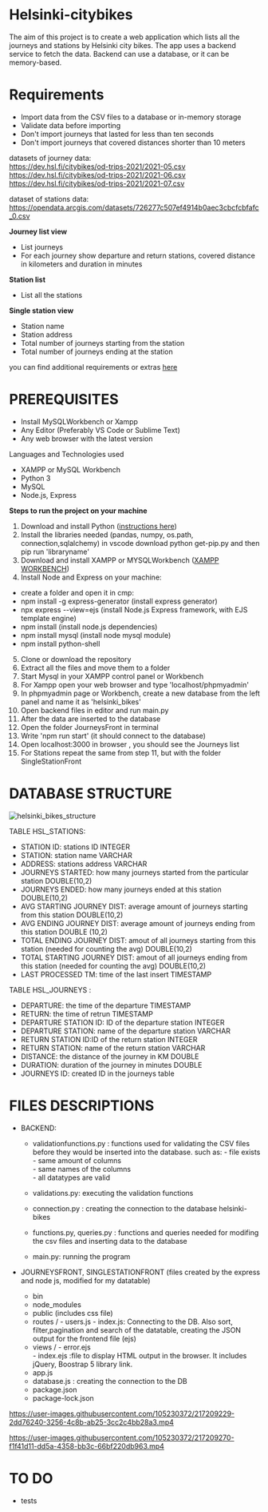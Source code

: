 # Helsinki-citybikes

The aim of this project is to create a web application which lists all the journeys and stations by Helsinki city bikes. The app uses a backend service to fetch the data. Backend can use a database, or it can be memory-based. 

# Requirements

- Import data from the CSV files to a database or in-memory storage
- Validate data before importing
- Don't import journeys that lasted for less than ten seconds
- Don't import journeys that covered distances shorter than 10 meters

datasets of journey data:<br>
https://dev.hsl.fi/citybikes/od-trips-2021/2021-05.csv<br>
https://dev.hsl.fi/citybikes/od-trips-2021/2021-06.csv<br>
https://dev.hsl.fi/citybikes/od-trips-2021/2021-07.csv

dataset of stations data:<br>
https://opendata.arcgis.com/datasets/726277c507ef4914b0aec3cbcfcbfafc_0.csv

<b>Journey list view</b><br>

- List journeys
- For each journey show departure and return stations, covered distance in kilometers and duration in minutes

<b>Station list</b><br>

- List all the stations

<b>Single station view</b><br>

- Station name
- Station address
- Total number of journeys starting from the station
- Total number of journeys ending at the station

you can find additional requirements or extras [here](https://github.com/solita/dev-academy-2023-exercise#functional-requirements)

# PREREQUISITES

- Install MySQLWorkbench or Xampp
- Any Editor (Preferably VS Code or Sublime Text)
- Any web browser with the latest version


Languages and Technologies used

- XAMPP or MySQL Workbench
- Python 3
- MySQL
- Node.js, Express


<b>Steps to run the project on your machine</b>
1. Download and install Python ([instructions here](https://www.geeksforgeeks.org/how-to-install-python-on-windows/))
2. Install the libraries needed (pandas, numpy, os.path, connection,sqlalchemy) in vscode download python get-pip.py  and then pip run 'libraryname'
3. Download and install XAMPP  or MYSQLWorkbench ([XAMPP](https://www.wikihow.com/Install-XAMPP-for-Windows) [WORKBENCH](https://www.tutorialsfield.com/how-to-install-mysql-workbench/))
4. Install Node and Express on your machine:
  - create a folder and open it in cmp: 
  - npm install -g express-generator (install express generator)
  - npx express --view=ejs (install Node.js Express framework, with EJS template engine)
  - npm install (install node.js dependencies)
  - npm install mysql (install node mysql module)
  - npm install python-shell
 
5. Clone or download the repository 
6. Extract all the files and move them to a folder
7. Start Mysql in your XAMPP control panel or Workbench
8. For Xampp open your web browser and type 'localhost/phpmyadmin' 
9. In phpmyadmin page or Workbench, create a new database from the left panel and name it as 'helsinki_bikes'
10. Open backend files in editor and run main.py
11. After the data are inserted to the database
12. Open the folder JourneysFront in terminal
13. Write 'npm run start' (it should connect to the database)
14. Open localhost:3000 in browser , you should see the Journeys list
15. For Stations repeat the same from step 11, but with the folder SingleStationFront

# DATABASE STRUCTURE

![helsinki_bikes_structure](https://user-images.githubusercontent.com/105230372/215819132-10c70a02-85e6-4bbd-804c-b9f2b15999c6.jpg)

TABLE HSL_STATIONS:
-	STATION ID: stations ID  INTEGER
-	STATION: station name  VARCHAR
-	ADDRESS: stations address VARCHAR
-	JOURNEYS STARTED: how many journeys started from the particular station DOUBLE(10,2)
-	JOURNEYS ENDED: how many journeys ended at this station DOUBLE(10,2)
-	AVG STARTING JOURNEY DIST: average amount of journeys starting from this station DOUBLE(10,2)
-	AVG ENDING JOURNEY DIST: average amount of journeys ending from this station DOUBLE (10,2)
-	TOTAL ENDING JOURNEY DIST: amout of all journeys starting from this station (needed for counting the avg) DOUBLE(10,2)
-	TOTAL STARTING JOURNEY DIST: amout of all journeys ending from this station (needed for counting the avg) DOUBLE(10,2)
-	LAST PROCESSED TM: time of the last insert TIMESTAMP

TABLE HSL_JOURNEYS	:
- DEPARTURE: the time of the departure TIMESTAMP
- RETURN: the time of retrun TIMESTAMP
- DEPARTURE STATION ID: ID of the departure station INTEGER
- DEPARTURE STATION: name of the departure station VARCHAR
- RETURN STATION ID:ID of the return station INTEGER
- RETURN STATION: name of the return station VARCHAR
- DISTANCE: the distance of the journey in KM DOUBLE
- DURATION: duration of the journey in minutes DOUBLE
- JOURNEYS ID: created ID in the journeys table


# FILES DESCRIPTIONS

- BACKEND:
  - validationfunctions.py : functions used for validating the CSV files before they would be inserted into the database. 
     such as: - file exists<br>
              - same amount of columns<br>
              - same names of the columns<br>
              - all datatypes are valid<br>
               
  - validations.py: executing the validation functions
  - connection.py : creating the connection to the database helsinki-bikes
  - functions.py, queries.py : functions and queries needed for modifing the csv files and inserting data to the database
  - main.py: running the program
  
- JOURNEYSFRONT, SINGLESTATIONFRONT
    (files created by the express and node js, modified for my datatable) 
  - bin
  - node_modules
  - public (includes css file)
  - routes / - users.js
             - index.js: Connecting to the DB. Also sort, filter,pagination and search of the datatable, creating the JSON output for the frontend file (ejs)
  - views / - error.ejs<br>
           - index.ejs :file to display HTML output in the browser. It includes jQuery, Boostrap 5 library link. 
  - app.js
  - database.js : creating the connection to the DB
  - package.json
  - package-lock.json
  
           
          





https://user-images.githubusercontent.com/105230372/217209229-2dd76240-3256-4c8b-ab25-3cc2c4bb28a3.mp4





https://user-images.githubusercontent.com/105230372/217209270-f1f41d11-dd5a-4358-bb3c-66bf220db963.mp4



# TO DO

- tests
